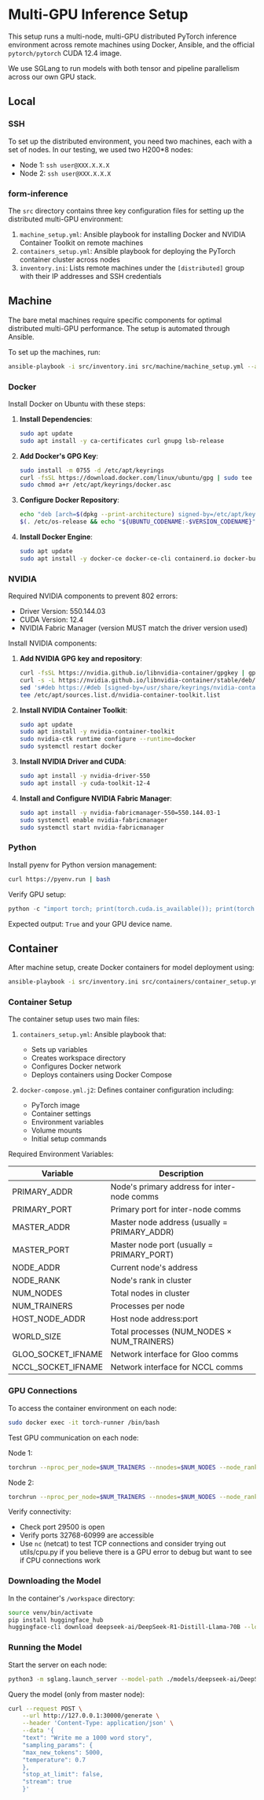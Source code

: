 # Multi-GPU Inference Setup

This setup runs a multi-node, multi-GPU distributed PyTorch inference environment across remote machines using Docker, Ansible, and the official `pytorch/pytorch` CUDA 12.4 image.

We use SGLang to run models with both tensor and pipeline parallelism across our own GPU stack.

## Local

### SSH

To set up the distributed environment, you need two machines, each with a set of nodes. In our testing, we used two H200*8 nodes:

- Node 1: `ssh user@XXX.X.X.X`
- Node 2: `ssh user@XXX.X.X.X`

### form-inference

The `src` directory contains three key configuration files for setting up the distributed multi-GPU environment:

1. `machine_setup.yml`: Ansible playbook for installing Docker and NVIDIA Container Toolkit on remote machines
2. `containers_setup.yml`: Ansible playbook for deploying the PyTorch container cluster across nodes
3. `inventory.ini`: Lists remote machines under the `[distributed]` group with their IP addresses and SSH credentials

## Machine

The bare metal machines require specific components for optimal distributed multi-GPU performance. The setup is automated through Ansible.

To set up the machines, run:
```bash
ansible-playbook -i src/inventory.ini src/machine/machine_setup.yml --ask-become-pass
```

### Docker

Install Docker on Ubuntu with these steps:

1. **Install Dependencies**:
   ```bash
   sudo apt update
   sudo apt install -y ca-certificates curl gnupg lsb-release
   ```

2. **Add Docker's GPG Key**:
   ```bash
   sudo install -m 0755 -d /etc/apt/keyrings
   curl -fsSL https://download.docker.com/linux/ubuntu/gpg | sudo tee /etc/apt/keyrings/docker.asc
   sudo chmod a+r /etc/apt/keyrings/docker.asc
   ```

3. **Configure Docker Repository**:
   ```bash
   echo "deb [arch=$(dpkg --print-architecture) signed-by=/etc/apt/keyrings/docker.asc] https://download.docker.com/linux/ubuntu \
   $(. /etc/os-release && echo "${UBUNTU_CODENAME:-$VERSION_CODENAME}") stable" | sudo tee /etc/apt/sources.list.d/docker.list > /dev/null
   ```

4. **Install Docker Engine**:
   ```bash
   sudo apt update
   sudo apt install -y docker-ce docker-ce-cli containerd.io docker-buildx-plugin docker-compose-plugin
   ```

### NVIDIA

Required NVIDIA components to prevent 802 errors:
- Driver Version: 550.144.03
- CUDA Version: 12.4
- NVIDIA Fabric Manager (version MUST match the driver version used)

Install NVIDIA components:

1. **Add NVIDIA GPG key and repository**:
   ```bash
   curl -fsSL https://nvidia.github.io/libnvidia-container/gpgkey | gpg --dearmor -o /usr/share/keyrings/nvidia-container-toolkit-keyring.gpg
   curl -s -L https://nvidia.github.io/libnvidia-container/stable/deb/nvidia-container-toolkit.list | \
   sed 's#deb https://#deb [signed-by=/usr/share/keyrings/nvidia-container-toolkit-keyring.gpg] https://#g' | \
   tee /etc/apt/sources.list.d/nvidia-container-toolkit.list
   ```

2. **Install NVIDIA Container Toolkit**:
   ```bash
   sudo apt update
   sudo apt install -y nvidia-container-toolkit
   sudo nvidia-ctk runtime configure --runtime=docker
   sudo systemctl restart docker
   ```

3. **Install NVIDIA Driver and CUDA**:
   ```bash
   sudo apt install -y nvidia-driver-550
   sudo apt install -y cuda-toolkit-12-4
   ```

4. **Install and Configure NVIDIA Fabric Manager**:
   ```bash
   sudo apt install -y nvidia-fabricmanager-550=550.144.03-1
   sudo systemctl enable nvidia-fabricmanager
   sudo systemctl start nvidia-fabricmanager
   ```

### Python

Install pyenv for Python version management:
```bash
curl https://pyenv.run | bash
```

Verify GPU setup:
```python
python -c "import torch; print(torch.cuda.is_available()); print(torch.cuda.get_device_name(0))"
```
Expected output: `True` and your GPU device name.

## Container

After machine setup, create Docker containers for model deployment using:
```bash
ansible-playbook -i src/inventory.ini src/containers/container_setup.yml --ask-become-pass
```

### Container Setup

The container setup uses two main files:

1. `containers_setup.yml`: Ansible playbook that:
   - Sets up variables
   - Creates workspace directory
   - Configures Docker network
   - Deploys containers using Docker Compose

2. `docker-compose.yml.j2`: Defines container configuration including:
   - PyTorch image
   - Container settings
   - Environment variables
   - Volume mounts
   - Initial setup commands

Required Environment Variables:

| Variable           | Description                                    |
| ------------------ | ---------------------------------------------- |
| PRIMARY_ADDR       | Node's primary address for inter-node comms    |
| PRIMARY_PORT       | Primary port for inter-node comms              |
| MASTER_ADDR        | Master node address (usually = PRIMARY_ADDR)   |
| MASTER_PORT        | Master node port (usually = PRIMARY_PORT)      |
| NODE_ADDR          | Current node's address                         |
| NODE_RANK          | Node's rank in cluster                         |
| NUM_NODES          | Total nodes in cluster                         |
| NUM_TRAINERS       | Processes per node                             |
| HOST_NODE_ADDR     | Host node address:port                         |
| WORLD_SIZE         | Total processes (NUM_NODES × NUM_TRAINERS)     |
| GLOO_SOCKET_IFNAME | Network interface for Gloo comms               |
| NCCL_SOCKET_IFNAME | Network interface for NCCL comms               |

### GPU Connections

To access the container environment on each node:
```bash
sudo docker exec -it torch-runner /bin/bash
```

Test GPU communication on each node:

Node 1:
```bash
torchrun --nproc_per_node=$NUM_TRAINERS --nnodes=$NUM_NODES --node_rank=$NODE_RANK --master_addr=$MASTER_ADDR --master_port=$MASTER_PORT torch-demo/main.py
```

Node 2:
```bash
torchrun --nproc_per_node=$NUM_TRAINERS --nnodes=$NUM_NODES --node_rank=$NODE_RANK --master_addr=$MASTER_ADDR --master_port=$MASTER_PORT torch-demo/main.py
```

Verify connectivity:
- Check port 29500 is open
- Verify ports 32768-60999 are accessible
- Use `nc` (netcat) to test TCP connections and consider trying out utils/cpu.py if you believe there is a GPU error to debug but want to see if CPU connections work

### Downloading the Model

In the container's `/workspace` directory:
```bash
source venv/bin/activate
pip install huggingface_hub
huggingface-cli download deepseek-ai/DeepSeek-R1-Distill-Llama-70B --local-dir ./models/deepseek-ai/DeepSeek-R1-Distill-Llama-70B
```

### Running the Model

Start the server on each node:
```bash
python3 -m sglang.launch_server --model-path ./models/deepseek-ai/DeepSeek-R1-Distill-Llama-70B --tp $NUM_TRAINERS --dist-init-addr $MASTER_ADDR:$MASTER_PORT --nnodes $NUM_NODES --node-rank $NODE_RANK --trust-remote-code
```

Query the model (only from master node):
```bash
curl --request POST \
    --url http://127.0.0.1:30000/generate \
    --header 'Content-Type: application/json' \
    --data '{
    "text": "Write me a 1000 word story",
    "sampling_params": {
    "max_new_tokens": 5000,
    "temperature": 0.7
    },
    "stop_at_limit": false,
    "stream": true
    }'
```
